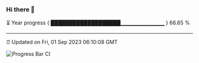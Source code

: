 ### Hi there 👋

⏳ Year progress { ███████████████████▁▁▁▁▁▁▁▁▁▁▁ } 66.65 %

---

⏰ Updated on Fri, 01 Sep 2023 06:10:08 GMT

![Progress Bar CI](https://github.com/Shyam-Makwana/GitHub-Actions-Demo/workflows/Progress%20Bar%20CI/badge.svg)

